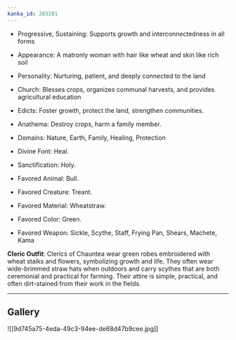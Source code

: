 ```yaml
---
kanka_id: 265281
---
```


* Progressive, Sustaining: Supports growth and interconnectedness in all forms
* Appearance: A matronly woman with hair like wheat and skin like rich soil
* Personality: Nurturing, patient, and deeply connected to the land
* Church: Blesses crops, organizes communal harvests, and provides agricultural education

* Edicts: Foster growth, protect the land, strengthen communities.
* Anathema: Destroy crops, harm a family member.
* Domains: Nature, Earth, Family, Healing, Protection
* Divine Font: Heal.
* Sanctification: Holy.
* Favored Animal: Bull.
* Favored Creature: Treant.
* Favored Material: Wheatstraw.
* Favored Color: Green.
* Favored Weapon: Sickle, Scythe, Staff, Frying Pan, Shears, Machete, Kama

**Cleric Outfit**: Clerics of Chauntea wear green robes embroidered with wheat stalks and flowers, symbolizing growth and life. They often wear wide-brimmed straw hats when outdoors and carry scythes that are both ceremonial and practical for farming. Their attire is simple, practical, and often dirt-stained from their work in the fields.

***
## Gallery
![[9d745a75-4eda-49c3-94ee-de68d47b9cee.jpg]]